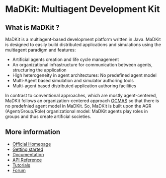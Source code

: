 MaDKit: Multiagent Development Kit
================================================

What is MaDKit ?
-----------------

MaDKit is a multiagent-based development platform written in Java.
MaDKit is designed to easily build distributed applications and simulations using the multiagent paradigm and features:

* Artificial agents creation and life cycle management
* An organizational infrastructure for communication between agents, structuring the application
* High heterogeneity in agent architectures: No predefined agent model
* Multi-Agent based simulation and simulator authoring tools
* Multi-agent based distributed application authoring facilities

In contrast to conventional approaches, which are mostly agent-centered, MaDKit follows an organization-centered approach [OCMAS][1]
so that there is no predefnied agent model in MaDKit. So, MaDKit is built upon the AGR (Agent/Group/Role) organizational model:
MaDKit agents play roles in groups and thus create artificial societies.
 
More information
------------------------------------------------

* [Official Homepage](http://www.madkit.net)
* [Getting started](http://www.madkit.net/madkit/README.html)
* [Documentation](http://www.madkit.net/madkit/documents.php)
* [API Reference](http://www.madkit.net/madkit/docs/api)
* [Tutorials](http://www.madkit.net/madkit/tutorials)
* [Forum](http://www.madkit.net/madkit/forum)


[1]: http://janela.lirmm.fr/~fmichel/publi/pdfs/ferber04ocmas.pdf
